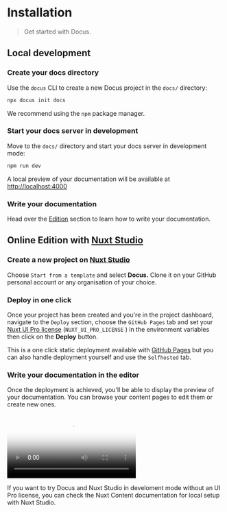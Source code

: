 # Installation

> Get started with Docus.

## Local development

<steps>

### Create your docs directory

Use the `docus` CLI to create a new Docus project in the `docs/` directory:

```bash [Terminal]
npx docus init docs
```

We recommend using the `npm` package manager.

### Start your docs server in development

Move to the `docs/` directory and start your docs server in development mode:

```bash [Terminal]
npm run dev
```

A local preview of your documentation will be available at [http://localhost:4000](http://localhost:4000)

### Write your documentation

Head over the [Edition](/concepts/edition) section to learn how to write your documentation.

</steps>

## Online Edition with [Nuxt Studio](https://content.nuxt.com/studio)

<prose-steps>

### Create a new project on [Nuxt Studio](https://nuxt.studio)

Choose `Start from a template` and select **Docus.** Clone it on your GitHub personal account or any organisation of your choice.

### Deploy in one click

Once your project has been created and you're in the project dashboard, navigate to the `Deploy` section, choose the `GitHub Pages` tab and set your [Nuxt UI Pro license](https://ui.nuxt.com/pro/pricing) (`NUXT_UI_PRO_LICENSE` ) in the environment variables then click on the **Deploy** button.

<prose-note to="https://content.nuxt.com/docs/studio/setup#enable-the-full-editing-experience">

This is a one click static deployment available with [GitHub Pages](https://docs.github.com/en/pages/getting-started-with-github-pages/creating-a-github-pages-site) but you can also handle deployment yourself and use the `Selfhosted` tab.

</prose-note>

### Write your documentation in the editor

Once the deployment is achieved, you'll be able to display the preview of your documentation. You can browse your content pages to edit them or create new ones.

<video :controls="true" :loop="true" poster="https://res.cloudinary.com/nuxt/video/upload/v1747230893/studio/wzt9zfmdvk7hgmdx3cnt.jpg" src="https://res.cloudinary.com/nuxt/video/upload/v1747230893/studio/wzt9zfmdvk7hgmdx3cnt.mp4">



</video>
</prose-steps>

<prose-tip to="https://content.nuxt.com/docs/studio/debug">

If you want to try Docus and Nuxt Studio in develoment mode without an UI Pro license, you can check the Nuxt Content documentation for local setup with Nuxt Studio.

</prose-tip>
